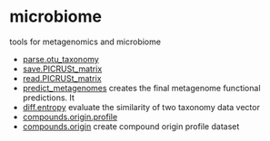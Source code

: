 # microbiome

tools for metagenomics and microbiome

+ [parse.otu_taxonomy](microbiome/parse.otu_taxonomy.1) 
+ [save.PICRUSt_matrix](microbiome/save.PICRUSt_matrix.1) 
+ [read.PICRUSt_matrix](microbiome/read.PICRUSt_matrix.1) 
+ [predict_metagenomes](microbiome/predict_metagenomes.1) creates the final metagenome functional predictions. It 
+ [diff.entropy](microbiome/diff.entropy.1) evaluate the similarity of two taxonomy data vector
+ [compounds.origin.profile](microbiome/compounds.origin.profile.1) 
+ [compounds.origin](microbiome/compounds.origin.1) create compound origin profile dataset
